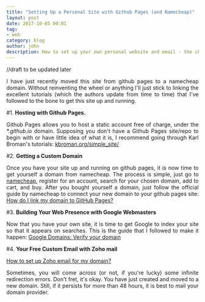 ```yaml
---
title: "Setting Up a Personal Site with Github Pages (and Namecheap)"
layout: post
date: 2017-10-05 00:01
tag:
- web
category: blog
author: john
description: How to set up your own personal website and email - the cheapskate way. 
---
```


//draft to be updated later

<p align="justify">I have just recently moved this site from github pages to a namecheap domain. Without reinventing the wheel or anything I'll just stick to linking the excellent tutorials (which the authors update from time to time) that I've followed to the bone to get this site up and running.</p>

<p align="justify">#1. <strong>Hosting with Github Pages. </strong></p> 
<p align="justify">Github Pages allows you to host a static account free of charge, under the <i>*.github.io</i> domain. Supposing you don't have a Github Pages site/repo to begin with or have little idea of what it is, I recommend going through Karl Broman's tutorials: <a href="http://kbroman.org/simple_site/">kbroman.org/simple_site/</a></p>

<p align="justify">#2. <strong>Getting a Custom Domain</strong></p>
<p align="justify">Once you have your site up and running on github pages, it is now time to get yourself a domain from namecheap. The process is simple, just go to <a href="https://www.namecheap.com">namecheap</a>, register for an account, search for your chosen domain, add to cart, and buy. After you bought yourself a domain, just follow the official guide by namecheap to connect your new domain to your github pages site: <a href="https://www.namecheap.com/support/knowledgebase/article.aspx/9645/2208/how-do-i-link-my-domain-to-github-pages">How do I link my domain to GitHub Pages?</a></p>

<p align="justify">#3. <strong>Building Your Web Presence with Google Webmasters</strong></p>
<p align="justify">Now that you have your own site, it is time to get Google to index your site so that it appears on searches. This is the guide that I followed to make it happen: <a href="https://support.google.com/a/answer/6248925?hl=en">Google Domains: Verify your domain</a></p>

<p align="justify">#4. <strong>Your Free Custom Email with Zoho mail</strong></p>
<p align="justify"><a href="https://www.namecheap.com/support/knowledgebase/article.aspx/9758/2208/how-to-set-up-zoho-email-for-my-domain">How to set up Zoho email for my domain?</a></p>

<p align="justify">Sometimes, you will come across (or not, if you're lucky) some infinite redirection errors. Don't fret, it's okay. You have just created and moved to a new domain. Still, if it persists for more than 48 hours, it is best to mail your domain provider.</p>
